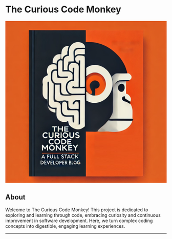 # The Curious Code Monkey

<p align="center">
  <img src="public/assets/curious-code-monkey.png" alt="The Curious Code Monkey" width="600">
</p>

## About

Welcome to The Curious Code Monkey! This project is dedicated to exploring and learning through code, embracing curiosity and continuous improvement in software development. Here, we turn complex coding concepts into digestible, engaging learning experiences.

---
